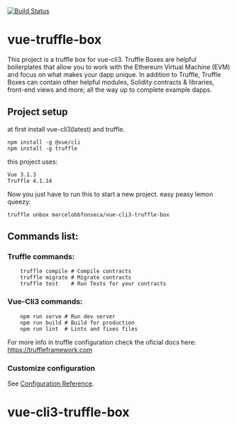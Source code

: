 [![Build Status](https://travis-ci.com/marcelobbfonseca/vue-cli3-truffle-box.svg?branch=master)](https://travis-ci.com/marcelobbfonseca/vue-cli3-truffle-box)

# vue-truffle-box

 This project is a truffle box for vue-cli3. Truffle Boxes are helpful boilerplates that allow you to work with the Ethereum Virtual Machine (EVM) and focus on what makes your dapp unique. In addition to Truffle, Truffle Boxes can contain other helpful modules, Solidity contracts & libraries, front-end views and more; all the way up to complete example dapps.



## Project setup

at first install vue-cli3(latest) and truffle.

```
npm install -g @vue/cli
npm install -g truffle
```

this project uses:

	Vue 3.1.3
	Truffle 4.1.14

Now you just have to run this to start a new project. easy peasy lemon queezy:

```
truffle unbox marcelobbfonseca/vue-cli3-truffle-box
```

## Commands list:

### Truffle commands:
```
    truffle compile # Compile contracts
    truffle migrate # Migrate contracts
    truffle test 	# Run Tests for your contracts
```
### Vue-Cli3 commands:
```
    npm run serve # Run dev server
    npm run build # Build for production
    npm run lint  # Lints and fixes files
```

For more info in truffle configuration check the oficial docs here:
https://truffleframework.com

### Customize configuration
See [Configuration Reference](https://cli.vuejs.org/config/).
# vue-cli3-truffle-box
